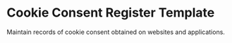 # Cookie Consent Register Template

Maintain records of cookie consent obtained on websites and applications.
